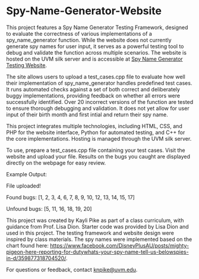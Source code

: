 # Spy-Name-Generator-Website
This project features a Spy Name Generator Testing Framework, designed to evaluate the correctness of various implementations of a spy_name_generator function. While the website does not currently generate spy names for user input, it serves as a powerful testing tool to debug and validate the function across multiple scenarios. The website is hosted on the UVM silk server and is accessible at [Spy Name Generator Testing Website](https://knpike.w3.uvm.edu/Testing-Website-knpike/test_cases.html).

The site allows users to upload a test_cases.cpp file to evaluate how well their implementation of spy_name_generator handles predefined test cases. It runs automated checks against a set of both correct and deliberately buggy implementations, providing feedback on whether all errors were successfully identified. Over 20 incorrect versions of the function are tested to ensure thorough debugging and validation. It does not yet allow for user input of their birth month and first intial and return their spy name.

This project integrates multiple technologies, including HTML, CSS, and PHP for the website interface, Python for automated testing, and C++ for the core implementations. Hosting is managed through the UVM silk server.

To use, prepare a test_cases.cpp file containing your test cases. Visit the website and upload your file. Results on the bugs you caught  are displayed directly on the webpage for easy review.

Example Output:

  File uploaded!

  Found bugs: [1, 2, 3, 4, 6, 7, 8, 9, 10, 12, 13, 14, 15, 17]

  Unfound bugs: [5, 11, 16, 18, 19, 20]


This project was created by Kayli Pike as part of a class curriculum, with guidance from Prof. Lisa Dion. Starter code was provided by Lisa Dion and used in this project. The testing framework and website design were inspired by class materials. The spy names were implemented based on the chart found here: https://www.facebook.com/DisneyPlusAU/posts/mighty-pigeon-here-reporting-for-dutywhats-your-spy-name-tell-us-belowspies-in-d/359877318704520/.

For questions or feedback, contact knpike@uvm.edu.
